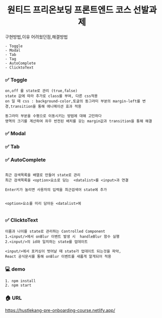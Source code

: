 




<h1 align= "center">원티드 프리온보딩 프론트엔드 코스 선발과제</h1>

구현방법,이유 어려웠던점,해결방법

~~~
- Toggle
- Modal
- Tab
- Tag
- AutoComplete
- ClicktoText
~~~
### :white_check_mark: Toggle
~~~
on,off 를 state로 관리 (true,false)
state 값에 따라 추가로 class를 부여, 다른 css적용
on 일 때 css : background-color,토글의 동그라미 부분의 margin-left를 변경,transition을 통해 애니메이션 효과 적용

동그라미 부분을 수평으로 이동시키는 방법에 대해 고민하다
영역의 크기를 계산하여 좌우 반전된 배치를 갖는 margin값과 transition을 통해 해결

~~~





### :white_check_mark: Modal


### :white_check_mark: Tab


### :white_check_mark: AutoComplete
~~~

최근 검색목록을 배열로 만들어 state로 관리
최근 검색목록을 <option>요소로 담는  <datalist>를 <input>과 연결

Enter키가 눌리면 사용자의 입력을 최근검색어 state에 추가


<option>요소를 미리 담아둔 <datalist>에  


~~~
### :white_check_mark: ClicktoText
~~~
이름과 나이를 state로 관리하는 Controlled Component 
1.<input/>에서 onBlur 이벤트 발생 시  handleBlur 함수 실행 
2.<input/>의 id와 일치하는 state를 업데이트 

<input/>에서 포커싱이 벗어날 때 state가 업데이트 되는것을 파악,  
React 공식문서를 통해 onBlur 이벤트를 새롭게 알게되어 적용

~~~

### :computer: demo
~~~
1. npm install
2. npm start
~~~

### :house: URL
https://hustlekang-pre-onboarding-course.netlify.app/


